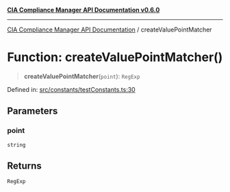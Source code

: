 [**CIA Compliance Manager API Documentation v0.6.0**](../README.md)

***

[CIA Compliance Manager API Documentation](../globals.md) / createValuePointMatcher

# Function: createValuePointMatcher()

> **createValuePointMatcher**(`point`): `RegExp`

Defined in: [src/constants/testConstants.ts:30](https://github.com/Hack23/cia-compliance-manager/blob/main/src/constants/testConstants.ts#L30)

## Parameters

### point

`string`

## Returns

`RegExp`
